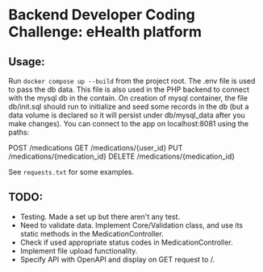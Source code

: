 # Backend Developer Coding Challenge: eHealth platform

## Usage: 
Run `docker compose up --build` from the project root. The .env file is used to pass the db data. This file is also used in the PHP backend to connect with the mysql db in the contain. 
On creation of mysql container, the file db/init.sql should run to initialize and seed some records in the db (but a data volume is declared so it will persist under db/mysql_data after you make changes).
You can connect to the app on localhost:8081
using the paths:

POST /medications
GET /medications/{user_id}
PUT /medications/{medication_id}
DELETE /medications/{medication_id}

See `requests.txt` for some examples. 




## TODO:
- Testing. Made a set up but there aren't any test. 
- Need to validate data. Implement Core/Validation class, and use its static methods in the MedicationController.
- Check if used appropriate status codes in MedicationController.
- Implement file upload functionality. 
- Specify API with OpenAPI and display on GET request to /. 

